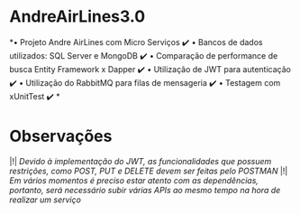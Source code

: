 # AndreAirLines3.0

*• Projeto Andre AirLines com Micro Serviços ✔️ 
• Bancos de dados utilizados: SQL Server e MongoDB ✔️ 
• Comparação de performance de busca Entity Framework x Dapper ✔️ 
• Utilização de JWT para autenticação ✔️ 
• Utilização do RabbitMQ para filas de mensageria ✔️ 
• Testagem com xUnitTest ✔️ *

# Observações

|!| *Devido à implementação do JWT, as funcionalidades que possuem restrições, como POST, PUT e DELETE devem ser feitas pelo POSTMAN*
|!| *Em vários momentos é preciso estar atento com as dependências, portanto, será necessário subir várias APIs ao mesmo tempo na hora de realizar um serviço*
